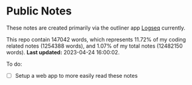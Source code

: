 # Public Notes

These notes are created primarily via the outliner app [Logseq](https://github.com/logseq/logseq) currently.

This repo contain 147042 words, which represents 11.72% of my coding related notes (1254388 words), and 1.07% of my total notes (12482150 words). **Last updated:** 2023-04-24 16:00:02. 

To do:

- [ ] Setup a web app to more easily read these notes
